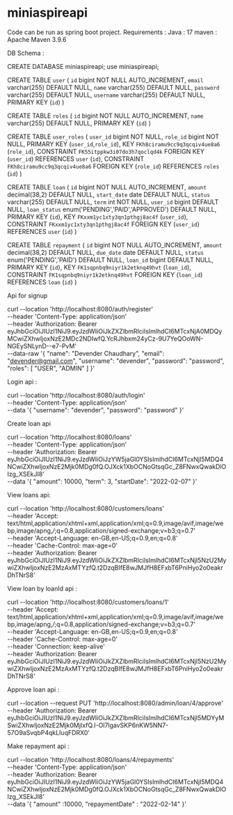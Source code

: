 # miniaspireapi
Code can be run as spring boot project.
Requirements : 
  Java : 17
  maven : Apache Maven 3.9.6


DB Schema : 

CREATE DATABASE miniaspireapi;
use miniaspireapi;

CREATE TABLE `user` (
  `id` bigint NOT NULL AUTO_INCREMENT,
  `email` varchar(255) DEFAULT NULL,
  `name` varchar(255) DEFAULT NULL,
  `password` varchar(255) DEFAULT NULL,
  `username` varchar(255) DEFAULT NULL,
  PRIMARY KEY (`id`)
)

CREATE TABLE `roles` (
  `id` bigint NOT NULL AUTO_INCREMENT,
  `name` varchar(255) DEFAULT NULL,
  PRIMARY KEY (`id`)
)

CREATE TABLE `user_roles` (
  `user_id` bigint NOT NULL,
  `role_id` bigint NOT NULL,
  PRIMARY KEY (`user_id`,`role_id`),
  KEY `FKh8ciramu9cc9q3qcqiv4ue8a6` (`role_id`),
  CONSTRAINT `FK55itppkw3i07do3h7qoclqd4k` FOREIGN KEY (`user_id`) REFERENCES `user` (`id`),
  CONSTRAINT `FKh8ciramu9cc9q3qcqiv4ue8a6` FOREIGN KEY (`role_id`) REFERENCES `roles` (`id`)
)

CREATE TABLE `loan` (
  `id` bigint NOT NULL AUTO_INCREMENT,
  `amount` decimal(38,2) DEFAULT NULL,
  `start_date` date DEFAULT NULL,
  `status` varchar(255) DEFAULT NULL,
  `term` int NOT NULL,
  `user_id` bigint DEFAULT NULL,
  `loan_status` enum('PENDING','PAID','APPROVED') DEFAULT NULL,
  PRIMARY KEY (`id`),
  KEY `FKxxm1yc1xty3qn1pthgj8ac4f` (`user_id`),
  CONSTRAINT `FKxxm1yc1xty3qn1pthgj8ac4f` FOREIGN KEY (`user_id`) REFERENCES `user` (`id`)
)

CREATE TABLE `repayment` (
  `id` bigint NOT NULL AUTO_INCREMENT,
  `amount` decimal(38,2) DEFAULT NULL,
  `due_date` date DEFAULT NULL,
  `status` enum('PENDING','PAID') DEFAULT NULL,
  `loan_id` bigint DEFAULT NULL,
  PRIMARY KEY (`id`),
  KEY `FK1sqpnbq9niyr1k2etknq49hvt` (`loan_id`),
  CONSTRAINT `FK1sqpnbq9niyr1k2etknq49hvt` FOREIGN KEY (`loan_id`) REFERENCES `loan` (`id`)
)






Api for signup 

curl --location 'http://localhost:8080/auth/register' \
--header 'Content-Type: application/json' \
--header 'Authorization: Bearer eyJhbGciOiJIUzI1NiJ9.eyJzdWIiOiJkZXZlbmRlciIsImlhdCI6MTcxNjA0MDQyMCwiZXhwIjoxNzE2MDc2NDIwfQ.YcRJhbxm24yCz-9U7YeQOoWN-NGEySNLynD--e7-PvM' \
--data-raw '{
  "name": "Devender Chaudhary",
  "email": "devender@gmail.com",
  "username": "devender",
  "password": "password",
  "roles": [
    "USER", "ADMIN"
  ]
}'


Login api : 

curl --location 'http://localhost:8080/auth/login' \
--header 'Content-Type: application/json' \
--data '{
  "username": "devender",
  "password": "password"
}'


Create loan api

curl --location 'http://localhost:8080/loans' \
--header 'Content-Type: application/json' \
--header 'Authorization: Bearer eyJhbGciOiJIUzI1NiJ9.eyJzdWIiOiJzYW5jaGl0YSIsImlhdCI6MTcxNjI5MDQ4NCwiZXhwIjoxNzE2Mjk0MDg0fQ.OJXck1XbOCNoGtsqGc_Z8FNwxQwakDlOIzg_XSEkJI8' \
--data '{
    "amount": 10000,
    "term": 3,
    "startDate": "2022-02-07"
}'


View loans api:

curl --location 'http://localhost:8080/customers/loans' \
--header 'Accept: text/html,application/xhtml+xml,application/xml;q=0.9,image/avif,image/webp,image/apng,*/*;q=0.8,application/signed-exchange;v=b3;q=0.7' \
--header 'Accept-Language: en-GB,en-US;q=0.9,en;q=0.8' \
--header 'Cache-Control: max-age=0' \
--header 'Authorization: Bearer eyJhbGciOiJIUzI1NiJ9.eyJzdWIiOiJkZXZlbmRlciIsImlhdCI6MTcxNjI5NzU2MywiZXhwIjoxNzE2MzAxMTYzfQ.t2DzqBIfE8wJMJfH8EFxbT6PniHyo2o0eakrDhTNrS8'


View loan by loanId api : 

curl --location 'http://localhost:8080/customers/loans/1' \
--header 'Accept: text/html,application/xhtml+xml,application/xml;q=0.9,image/avif,image/webp,image/apng,*/*;q=0.8,application/signed-exchange;v=b3;q=0.7' \
--header 'Accept-Language: en-GB,en-US;q=0.9,en;q=0.8' \
--header 'Cache-Control: max-age=0' \
--header 'Connection: keep-alive' \
--header 'Authorization: Bearer eyJhbGciOiJIUzI1NiJ9.eyJzdWIiOiJkZXZlbmRlciIsImlhdCI6MTcxNjI5NzU2MywiZXhwIjoxNzE2MzAxMTYzfQ.t2DzqBIfE8wJMJfH8EFxbT6PniHyo2o0eakrDhTNrS8'

Approve loan api : 

curl --location --request PUT 'http://localhost:8080/admin/loan/4/approve' \
--header 'Authorization: Bearer eyJhbGciOiJIUzI1NiJ9.eyJzdWIiOiJkZXZlbmRlciIsImlhdCI6MTcxNjI5MDYyMSwiZXhwIjoxNzE2Mjk0MjIxfQ.I-Ol7lgavSKP6nKW5NN7-57O9aSvqbP4qkLIuqFDRX0'


Make repayment api : 

curl --location 'http://localhost:8080/loans/4/repayments' \
--header 'Content-Type: application/json' \
--header 'Authorization: Bearer eyJhbGciOiJIUzI1NiJ9.eyJzdWIiOiJzYW5jaGl0YSIsImlhdCI6MTcxNjI5MDQ4NCwiZXhwIjoxNzE2Mjk0MDg0fQ.OJXck1XbOCNoGtsqGc_Z8FNwxQwakDlOIzg_XSEkJI8' \
--data '{
    "amount" :10000,
    "repaymentDate" : "2022-02-14"
}'
